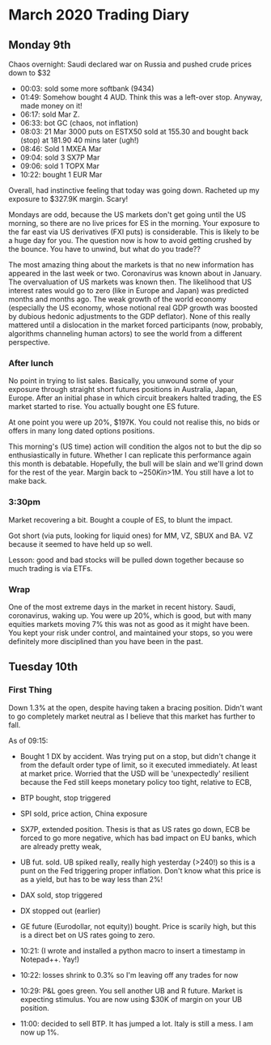 # March 2020 Trading Diary

## Monday 9th

Chaos overnight: Saudi declared war on Russia and pushed crude prices down to $32

- 00:03: sold some more softbank (9434)
- 01:49: Somehow bought 4 AUD. Think this was a left-over stop. Anyway, made money on it!
- 06:17: sold Mar Z. 
- 06:33: bot GC (chaos, not inflation)
- 08:03: 21 Mar 3000 puts on ESTX50 sold at 155.30 and bought back (stop) at 181.90 40 mins later (ugh!)
- 08:46: Sold 1 MXEA Mar
- 09:04: sold 3 SX7P Mar
- 09:06: sold 1 TOPX Mar
- 10:22: bought 1 EUR Mar


Overall, had instinctive feeling that today was going down. Racheted up my exposure to $327.9K margin. Scary!

Mondays are odd, because the US markets don't get going until the US morning, so there are no live prices for ES in the morning. Your exposure to the far east via US derivatives (FXI puts) is considerable. This is likely to be a huge day for you. The question now is how to avoid getting crushed by the bounce. You have to unwind, but what do you trade??

The most amazing thing about the markets is that no new information has appeared in the last week or two. Coronavirus was known about in January. The overvaluation of US markets was known then. The likelihood that US interest rates would go to zero (like in Europe and Japan) was predicted months and months ago. The weak growth of the world economy (especially the US economy, whose notional real GDP growth was boosted by dubious hedonic adjustments to the GDP deflator). None of this really mattered until a dislocation in the market forced participants (now, probably, algorithms channeling human actors) to see the world from a different perspective.

### After lunch

No point in trying to list sales. Basically, you unwound some of your exposure through straight short futures positions in Australia, Japan, Europe. After an initial phase in which circuit breakers halted trading, the ES market started to rise. You actually bought one ES future. 

At one point you were up 20%, $197K. You could not realise this, no bids or offers in many long dated options positions. 

This morning's (US time) action will condition the algos not to but the dip so enthusiastically in future. Whether I can replicate this performance again this month is debatable. Hopefully, the bull will be slain and we'll grind down for the rest of the year. Margin back to ~$250K in >$1M. You still have a lot to make back.

### 3:30pm

Market recovering a bit. Bought a couple of ES, to blunt the impact. 

Got short (via puts, looking for liquid ones) for MM, VZ, SBUX and BA. VZ because it seemed to have held up so well. 

Lesson: good and bad stocks will be pulled down together because so much trading is via ETFs.

### Wrap

One of the most extreme days in the market in recent history. Saudi, coronavirus, waking up. You were up 20%, which is good, but with many equities markets moving 7% this was not as good as it might have been. You kept your risk under control, and maintained your stops, so you were definitely more disciplined than you have been in the past.


## Tuesday 10th

### First Thing

Down 1.3% at the open, despite having taken a bracing position. Didn't want to go completely market neutral as I believe that this market has further to fall.

As of 09:15:

- Bought 1 DX by accident. Was trying put on a stop, but didn't change it from the default order type of limit, so it executed immediately. At least at market price. Worried that the USD will be 'unexpectedly' resilient because the Fed still keeps monetary policy too tight, relative to ECB,

- BTP bought, stop triggered

- SPI sold, price action, China exposure

- SX7P, extended position. Thesis is that as US rates go down, ECB be forced to go more negative, which has bad impact on EU banks, which are already pretty weak,

- UB fut. sold. UB spiked really, really high yesterday (>240!) so this is a punt on the Fed triggering proper inflation. Don't know what this price is as a yield, but has to be way less than 2%!

- DAX sold, stop triggered

- DX stopped out (earlier)

- GE future (Eurodollar, not equity)) bought. Price is scarily high, but this is a direct bet on US rates going to zero.

- 10:21: (I wrote and installed a python macro to insert a timestamp in Notepad++. Yay!)

- 10:22: losses shrink to 0.3% so I'm leaving off any trades for now

- 10:29: P&L goes green. You sell another UB and R future. Market is expecting stimulus. You are now using $30K of margin on your UB position. 

- 11:00: decided to sell BTP. It has jumped a lot. Italy is still a mess. I am now up 1%.





